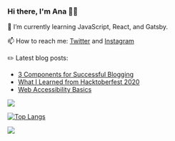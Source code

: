 ### Hi there, I'm Ana 👋🏽

 🌱 I’m currently learning JavaScript, React, and Gatsby. 
 
 📫 How to reach me: [Twitter](https://www.twitter.com/anaveecodes) and [Instagram](https://www.instagram.com/anaveecodes)

 ✏️ Latest blog posts:
- [3 Components for Successful Blogging](https://dev.to/anaveecodes/3-components-for-successful-blogging-4lfk)
- [What I Learned from Hacktoberfest 2020](https://dev.to/anaveecodes/what-i-learned-from-hacktoberfest-2020-235j)
- [Web Accessibility Basics](https://dev.to/anaveecodes/web-accessibility-basics-22o0)

<img src="https://github-readme-stats.vercel.app/api?username=ana-vela&count_private=true">

[![Top Langs](https://github-readme-stats.vercel.app/api/top-langs/?username=ana-vela&layout=compact)](https://github.com/anuraghazra/github-readme-stats)


![](https://komarev.com/ghpvc/?username=ana-vela&color=blueviolet)

<!--
**ana-vela/ana-vela** is a ✨ _special_ ✨ repository because its `README.md` (this file) appears on your GitHub profile.

Here are some ideas to get you started:

- 🔭 I’m currently working on ...
- 🌱 I’m currently learning ...
- 👯 I’m looking to collaborate on ...
- 🤔 I’m looking for help with ...
- 💬 Ask me about ...
- 📫 How to reach me: ...
- 😄 Pronouns: ...
- ⚡ Fun fact: ...
-->
